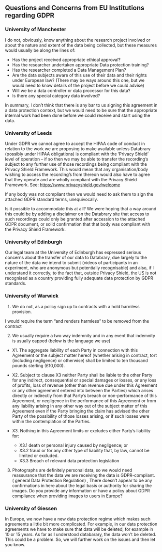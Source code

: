 ## Questions and Concerns from EU Institutions regarding GDPR

### University of Manchester

I do not, obviously, know anything about the research project involved or about the nature and extent of the data being collected, but these measures would usually be along the lines of:
- Has the project received appropriate ethical approval?  
- Has the researcher undertaken appropriate Data protection training?  
- Has the researcher completed a Data Management Plan?  
- Are the data subjects aware of this use of their data and their rights under European law? (There may be ways around this one, but we would need to know details of the project before we could advise)
- Will we be a data controller or data processor for this data?  
- Is there any special category data involved?  

In summary, I don’t think that there is any bar to us signing this agreement in a data protection context, but we would need to be sure that the appropriate internal work had been done before we could receive and start using the data.

### University of Leeds

Under GDPR we cannot agree to accept the HIPAA code of conduct in relation to the work we are proposing to make available unless Databrary (possibly under HIPAA obligations) is compliant with the ‘Privacy Shield’ level of operation – if so then we may be able to transfer the recording’s subject to any further use of those recordings being compliant with the Privacy Shield Framework. This would mean that any organisation/body wishing to access the recording’s from thereon would also have to agree that they operate and are wholly compliant with the Privacy Shield Framework. See: https://www.privacyshield.gov/welcome

If any body was not compliant then we would need to ask them to sign the attached GDPR standard terms, unequivocally.

Is it possible to accommodate this at all? We were hoping that a way around this could be by adding a disclaimer on the Databrary site that access to such recordings could only be granted after accession to the attached GDPR document, or solid confirmation that that body was compliant with the Privacy Shield Framework.



### University of Edinburgh

Our legal team at the University of Edinburgh has expressed serious concerns about the transfer of our data to Databrary, due largely to the nature of the data we intend to submit (videos of participants in an experiment, who are anonymous but potentially recognisable) and also, if I understand it correctly, to the fact that, outside Privacy Shield, the US is not recognised as a country providing fully adequate data protection by GDPR standards. 


### University of Warwick

1. We do not, as a policy sign up to contracts with a hold harmless provision.  

I would require the term “and renders harmless” to be removed from the contract

2. We usually require a two way indemnity and in any event that indemnity is usually capped (below is the language we use)

  - X1. The aggregate liability of each Party in connection with this Agreement or the subject matter hereof (whether arising in contract, tort (including negligence) or otherwise) shall be limited to ten thousand pounds sterling (£10,000).  

  - X2. Subject to clause X3 neither Party shall be liable to the other Party for any indirect, consequential or special damages or losses, or any loss of profits, loss of revenue (other than revenue due under this Agreement or any other agreement entered into between the Parties) which   arises directly or indirectly from that Party’s breach or non-performance of this Agreement, or negligence in the performance of this Agreement or from any liability arising in any other way out of the subject matter of this Agreement even if the Party bringing the claim has advised the other Party of the possibility of those losses arising, or if such losses were within the contemplation of the Parties.  

  - X3. Nothing in this Agreement limits or excludes either Party’s liability for:  
      - X3.1 death or personal injury caused by negligence; or
      - X3.2 fraud or for any other type of liability that, by law, cannot be limited or excluded.  
      - X3.3 Breach of relevant data protection legislation  

3. Photographs are definitely personal data, so we would need reassurance that the data we are receiving the data is GDPR-compliant. ( general Data Protection Regulation) , There doesn’t appear to be any confirmations in here about the legal basis or authority for sharing the images. Do you  provide any information or have a policy about GDPR compliance when providing images to users in Europe?

### University of Giessen  

In Europe, we now have a new data protection regime which makes such agreements a little bit more complicated. For example, in our data protection agreements we have to make sure that data will be deleted, for example in 10 or 15 years. As far as I understood databarary, the data won't be deleted. This could be a problem. So, we will further work on the issues and then let you know.


